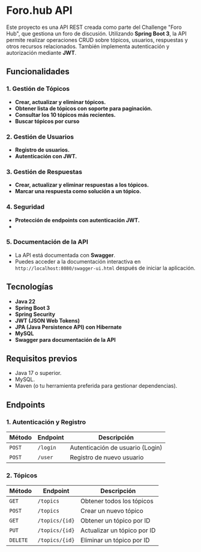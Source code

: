 # Foro.hub API

Este proyecto es una API REST creada como parte del Challenge "Foro Hub", que gestiona un foro de discusión. Utilizando **Spring Boot 3**, la API permite realizar operaciones CRUD sobre tópicos, usuarios, respuestas y otros recursos relacionados. También implementa autenticación y autorización mediante **JWT**.

## Funcionalidades

### 1. **Gestión de Tópicos**
   - **Crear, actualizar y eliminar tópicos.**
   - **Obtener lista de tópicos con soporte para paginación.**
   - **Consultar los 10 tópicos más recientes.**
   - **Buscar tópicos por curso**

### 2. **Gestión de Usuarios**
   - **Registro de usuarios.**
   - **Autenticación con JWT.**

### 3. **Gestión de Respuestas**
   - **Crear, actualizar y eliminar respuestas a los tópicos.**
   - **Marcar una respuesta como solución a un tópico.**

### 4. **Seguridad**
   - **Protección de endpoints con autenticación JWT.**
   - 
### 5. **Documentación de la API**
   - La API está documentada con **Swagger**.
   - Puedes acceder a la documentación interactiva en `http://localhost:8080/swagger-ui.html` después de iniciar la aplicación.

## Tecnologías

- **Java 22**
- **Spring Boot 3**
- **Spring Security**
- **JWT (JSON Web Tokens)**
- **JPA (Java Persistence API) con Hibernate**
- **MySQL**
- **Swagger para documentación de la API**

## Requisitos previos

- Java 17 o superior.
- MySQL.
- Maven (o tu herramienta preferida para gestionar dependencias).


## Endpoints

### 1. **Autenticación y Registro**

| Método | Endpoint         | Descripción                                      |
|--------|------------------|--------------------------------------------------|
| `POST` | `/login`          | Autenticación de usuario (Login)                 |
| `POST` | `/user`           | Registro de nuevo usuario                        |

### 2. **Tópicos**

| Método | Endpoint               | Descripción                                      |
|--------|------------------------|--------------------------------------------------|
| `GET`  | `/topics`              | Obtener todos los tópicos                        |
| `POST` | `/topics`              | Crear un nuevo tópico                            |
| `GET`  | `/topics/{id}`         | Obtener un tópico por ID                         |
| `PUT`  | `/topics/{id}`         | Actualizar un tópico por ID                      |
| `DELETE` | `/topics/{id}`       | Eliminar un tópico por ID                        |

